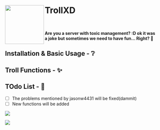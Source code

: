 <h1>TrollXD<img src="https://raw.githubusercontent.com/nxpinhum5326/TrollXD/main/troll_face.png" height="128" width="128" align="left" alt=""></h1><br>

<b>Are you a server with toxic management? :D ok it was a joke but sometimes we need to have fun... Right? 🤡</b>

## Installation & Basic Usage - ❔

## Troll Functions - ✨

## TOdo List - 📝
- [ ] The problems mentioned by jasonw4431 will be fixed(dammit)
- [ ] New functions will be added

[![](https://poggit.pmmp.io/shield.state/TrollXD)](https://poggit.pmmp.io/p/TrollXD)

<a href="https://poggit.pmmp.io/p/TrollXD"><img src="https://poggit.pmmp.io/shield.state/TrollXD"></a>
